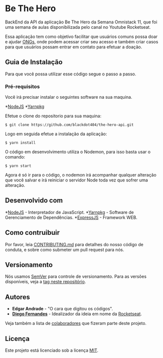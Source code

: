 # Be The Hero
BackEnd da API da aplicação Be The Hero da Semana Omnistack 11, que foi uma semana de aulas disponibilizada pelo canal no Youtube Rocketseat.

Essa aplicação tem como objetivo facilitar que usuários comuns possa doar e ajudar [ONGs](https://pt.wikipedia.org/wiki/Organiza%C3%A7%C3%A3o_n%C3%A3o_governamental), onde podem acessar criar seu acesso e também criar casos para que usuários possam entrar em contato para efetuar a doação.

## Guia de Instalação
Para que você possa utilizar esse código segue o passo a passo.

### Pré-requisitos
Você irá precisar instalar o seguintes software na sua maquina.

*[NodeJS](https://nodejs.org/en/download/)
*[Yarnpkg](https://classic.yarnpkg.com/en/docs/install)

Efetue o clone do repositorio para sua maquina:
```
$ git clone https://github.com/blackdot404/the-hero-api.git
```

Logo em seguida efetue a instalação da aplicação:
```
$ yarn install
```

O código em desenvolvimento utiliza o Nodemon, para isso basta usar o comando:
```
$ yarn start
```

Agora é só ir para o código, o nodemon irá acompanhar qualquer alteração que você salvar e irá reiniciar o servidor Node toda vez que sofrer uma alteração.

## Desenvolvido com

*[NodeJS](https://nodejs.org/en/download/) - Interpretador de JavaScript.
*[Yarnpkg](https://classic.yarnpkg.com/en/docs/install) - Software de Gerenciamento de Dependências.
*[ExpressJS](https://expressjs.com/) - Framework WEB.

## Como contruibuir

Por favor, leia [CONTRIBUTING.md](https://gist.github.com/PurpleBooth/b24679402957c63ec426) para detalhes do nosso código de conduta, e sobre como submeter um pull request para nós.

## Versionamento

Nós usamos [SemVer](http://semver.org/) para controle de versionamento. Para as versões disponíveis, veja a [tag neste repositório](https://github.com/blackdot404/the-hero-api/tags).

## Autores

* **Edgar Andrade** - "O cara que digitou os códigos".
* **[Diego Fernandes](https://github.com/diego3g)** - Idealizador da ideia em nome da [Rocketseat](https://www.youtube.com/channel/UCSfwM5u0Kce6Cce8_S72olg).

Veja também a lista de [colaboradores](https://github.com/blackdot404/the-hero-api/graphs/contributors) que fizeram parte deste projeto.

## Licença

Este projeto está licenciado sob a licença [MIT](http://web.mit.edu/).
